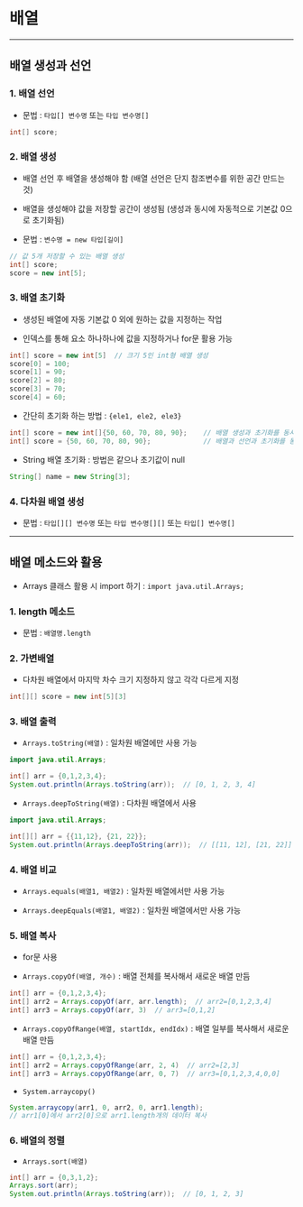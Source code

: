 # 배열

---

## 배열 생성과 선언

### 1. 배열 선언

- 문법 : `타입[] 변수명` 또는 `타입 변수명[]`

```java
int[] score;
```

### 2. 배열 생성

- 배열 선언 후 배열을 생성해야 함 (배열 선언은 단지 참조변수를 위한 공간 만드는 것)

- 배열을 생성해야 값을 저장할 공간이 생성됨 (생성과 동시에 자동적으로 기본값 0으로 초기화됨)

- 문법 : `변수명 = new 타입[길이]`

```java
// 값 5개 저장할 수 있는 배열 생성
int[] score;
score = new int[5];
```

### 3. 배열 초기화

- 생성된 배열에 자동 기본값 0 외에 원하는 값을 지정하는 작업

- 인덱스를 통해 요소 하나하나에 값을 지정하거나 for문 활용 가능

```java
int[] score = new int[5]  // 크기 5인 int형 배열 생성
score[0] = 100;
score[1] = 90;
score[2] = 80;
score[3] = 70;
score[4] = 60;
```

- 간단히 초기화 하는 방법 : `{ele1, ele2, ele3}`

```java
int[] score = new int[]{50, 60, 70, 80, 90};    // 배열 생성과 초기화를 동시에 함
int[] score = {50, 60, 70, 80, 90};             // 배열과 선언과 초기화를 동시에 할 경우 new int[] 생략 가능
```

- String 배열 초기화 : 방법은 같으나 초기값이 null

```java
String[] name = new String[3];
```

### 4. 다차원 배열 생성

- 문법 : `타입[][] 변수명` 또는 `타입 변수명[][]` 또는 `타입[] 변수명[]`

---

## 배열 메소드와 활용

- Arrays 클래스 활용 시 import 하기 : `import java.util.Arrays;`

### 1. length 메소드

- 문법 : `배열명.length`

### 2. 가변배열

- 다차원 배열에서 마지막 차수 크기 지정하지 않고 각각 다르게 지정

```java
int[][] score = new int[5][3]
```

### 3. 배열 출력

- `Arrays.toString(배열)` : 일차원 배열에만 사용 가능

```java
import java.util.Arrays;

int[] arr = {0,1,2,3,4};
System.out.println(Arrays.toString(arr));  // [0, 1, 2, 3, 4]
```

- `Arrays.deepToString(배열)` : 다차원 배열에서 사용

```java
import java.util.Arrays;

int[][] arr = {{11,12}, {21, 22}};
System.out.println(Arrays.deepToString(arr));  // [[11, 12], [21, 22]]
```

### 4. 배열 비교

- `Arrays.equals(배열1, 배열2)` : 일차원 배열에서만 사용 가능

- `Arrays.deepEquals(배열1, 배열2)` : 일차원 배열에서만 사용 가능

### 5. 배열 복사

- for문 사용

- `Arrays.copyOf(배열, 개수)` : 배열 전체를 복사해서 새로운 배열 만듬

```java
int[] arr = {0,1,2,3,4};
int[] arr2 = Arrays.copyOf(arr, arr.length);  // arr2=[0,1,2,3,4]
int[] arr3 = Arrays.copyOf(arr, 3)  // arr3=[0,1,2]
```

- `Arrays.copyOfRange(배열, startIdx, endIdx)` : 배열 일부를 복사해서 새로운 배열 만듬

```java
int[] arr = {0,1,2,3,4};
int[] arr2 = Arrays.copyOfRange(arr, 2, 4)  // arr2=[2,3]
int[] arr3 = Arrays.copyOfRange(arr, 0, 7)  // arr3=[0,1,2,3,4,0,0]
```

- `System.arraycopy()`

```java
System.arraycopy(arr1, 0, arr2, 0, arr1.length);
// arr1[0]에서 arr2[0]으로 arr1.length개의 데이터 복사
```

### 6. 배열의 정렬

- `Arrays.sort(배열)`

```java
int[] arr = {0,3,1,2};
Arrays.sort(arr);
System.out.println(Arrays.toString(arr));  // [0, 1, 2, 3]
```
